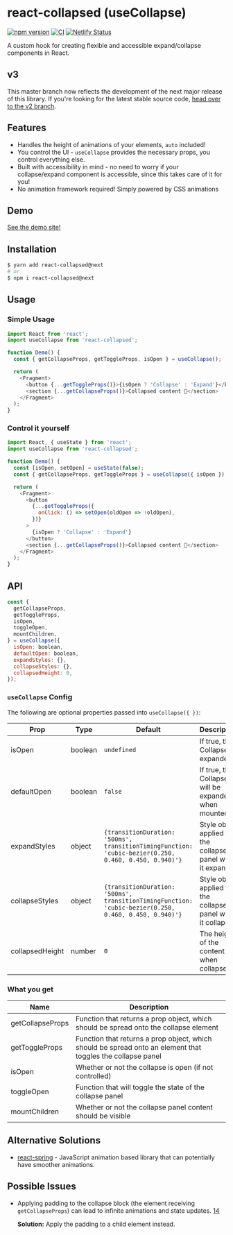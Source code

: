 # react-collapsed (useCollapse)

[![npm version](http://img.shields.io/npm/v/react-collapsed.svg?style=flat)](https://npmjs.org/package/react-collapsed "View this project on npm")
[![CI](https://github.com/roginfarrer/react-collapsed/workflows/CI/badge.svg)](https://github.com/roginfarrer/react-collapsed/actions?query=workflow%3ACI+branch%3Amaster)
[![Netlify Status](https://api.netlify.com/api/v1/badges/4d285ffc-aa4f-4d32-8549-eb58e00dd2d1/deploy-status)](https://app.netlify.com/sites/react-collapsed-next/deploys)

A custom hook for creating flexible and accessible expand/collapse components in React.

## v3

This master branch now reflects the development of the next major release of this library. If you're looking for the latest stable source code, [head over to the v2 branch](https://github.com/roginfarrer/react-collapsed/tree/v2).

## Features

- Handles the height of animations of your elements, `auto` included!
- You control the UI - `useCollapse` provides the necessary props, you control everything else.
- Built with accessibility in mind - no need to worry if your collapse/expand component is accessible, since this takes care of it for you!
- No animation framework required! Simply powered by CSS animations

## Demo

[See the demo site!](https://react-collapsed.netlify.com/)

## Installation

```bash
$ yarn add react-collapsed@next
# or
$ npm i react-collapsed@next
```

## Usage

### Simple Usage

```js
import React from 'react';
import useCollapse from 'react-collapsed';

function Demo() {
  const { getCollapseProps, getToggleProps, isOpen } = useCollapse();

  return (
    <Fragment>
      <button {...getToggleProps()}>{isOpen ? 'Collapse' : 'Expand'}</button>
      <section {...getCollapseProps()}>Collapsed content 🙈</section>
    </Fragment>
  );
}
```

### Control it yourself

```js
import React, { useState } from 'react';
import useCollapse from 'react-collapsed';

function Demo() {
  const [isOpen, setOpen] = useState(false);
  const { getCollapseProps, getToggleProps } = useCollapse({ isOpen });

  return (
    <Fragment>
      <button
        {...getToggleProps({
          onClick: () => setOpen(oldOpen => !oldOpen),
        })}
      >
        {isOpen ? 'Collapse' : 'Expand'}
      </button>
      <section {...getCollapseProps()}>Collapsed content 🙈</section>
    </Fragment>
  );
}
```

## API

```js
const {
  getCollapseProps,
  getToggleProps,
  isOpen,
  toggleOpen,
  mountChildren,
} = useCollapse({
  isOpen: boolean,
  defaultOpen: boolean,
  expandStyles: {},
  collapseStyles: {},
  collapsedHeight: 0,
});
```

### `useCollapse` Config

The following are optional properties passed into `useCollapse({ })`:

| Prop            | Type    | Default                                                                                               | Description                                                  |
| --------------- | ------- | ----------------------------------------------------------------------------------------------------- | ------------------------------------------------------------ |
| isOpen          | boolean | `undefined`                                                                                           | If true, the Collapse is expanded                            |
| defaultOpen     | boolean | `false`                                                                                               | If true, the Collapse will be expanded when mounted          |
| expandStyles    | object  | `{transitionDuration: '500ms', transitionTimingFunction: 'cubic-bezier(0.250, 0.460, 0.450, 0.940)'}` | Style object applied to the collapse panel when it expands   |
| collapseStyles  | object  | `{transitionDuration: '500ms', transitionTimingFunction: 'cubic-bezier(0.250, 0.460, 0.450, 0.940)'}` | Style object applied to the collapse panel when it collapses |
| collapsedHeight | number  | `0`                                                                                                   | The height of the content when collapsed                     |

### What you get

| Name             | Description                                                                                                 |
| ---------------- | ----------------------------------------------------------------------------------------------------------- |
| getCollapseProps | Function that returns a prop object, which should be spread onto the collapse element                       |
| getToggleProps   | Function that returns a prop object, which should be spread onto an element that toggles the collapse panel |
| isOpen           | Whether or not the collapse is open (if not controlled)                                                     |
| toggleOpen       | Function that will toggle the state of the collapse panel                                                   |
| mountChildren    | Whether or not the collapse panel content should be visible                                                 |

## Alternative Solutions

- [react-spring](https://www.react-spring.io/) - JavaScript animation based library that can potentially have smoother animations.

## Possible Issues

- Applying padding to the collapse block (the element receiving `getCollapseProps`) can lead to infinite animations and state updates. [14](https://github.com/roginfarrer/react-collapsed/issues/14)

  **Solution:** Apply the padding to a child element instead.
